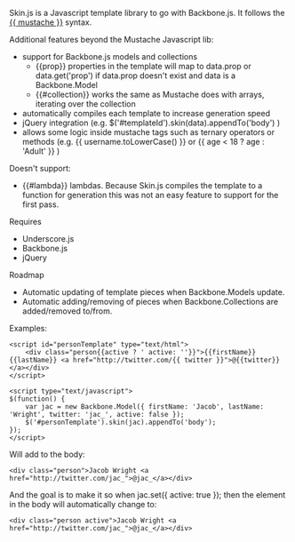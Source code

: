 Skin.js is a Javascript template library to go with Backbone.js. It follows the [{{ mustache }}](http://mustache.github.com/) syntax.


Additional features beyond the Mustache Javascript lib:

* support for Backbone.js models and collections
    * {{prop}} properties in the template will map to data.prop or data.get('prop') if data.prop doesn't exist and data is a Backbone.Model
    * {{#collection}} works the same as Mustache does with arrays, iterating over the collection
* automatically compiles each template to increase generation speed
* jQuery integration (e.g. $('#templateId').skin(data).appendTo('body') )
* allows some logic inside mustache tags such as ternary operators or methods (e.g. {{ username.toLowerCase() }} or {{ age < 18 ? age : 'Adult' }} )


Doesn't support:

* {{#lambda}} lambdas. Because Skin.js compiles the template to a function for generation this was not an easy feature to support for the first pass.


Requires

* Underscore.js
* Backbone.js
* jQuery


Roadmap

* Automatic updating of template pieces when Backbone.Models update.
* Automatic adding/removing of pieces when Backbone.Collections are added/removed to/from.


Examples:

    <script id="personTemplate" type="text/html">
        <div class="person{{active ? ' active: ''}}">{{firstName}} {{lastName}} <a href="http://twitter.com/{{ twitter }}">@{{twitter}}</a></div>
    </script>
    
    <script type="text/javascript">
    $(function() {
        var jac = new Backbone.Model({ firstName: 'Jacob', lastName: 'Wright', twitter: 'jac_', active: false });
        $('#personTemplate').skin(jac).appendTo('body');
    });
    </script>

Will add to the body:

    <div class="person">Jacob Wright <a href="http://twitter.com/jac_">@jac_</a></div>

And the goal is to make it so when jac.set({ active: true }); then the element in the body will automatically change to:

    <div class="person active">Jacob Wright <a href="http://twitter.com/jac_">@jac_</a></div>
